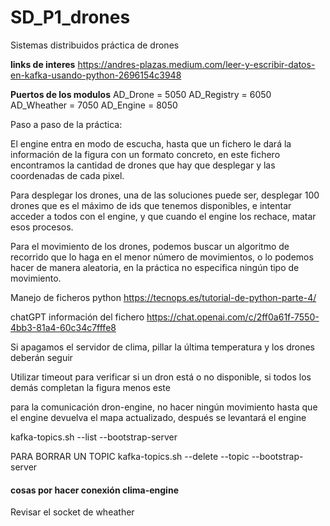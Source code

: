 # SD_P1_drones
Sistemas distribuidos práctica de drones

**links de interes**
https://andres-plazas.medium.com/leer-y-escribir-datos-en-kafka-usando-python-2696154c3948

**Puertos de los modulos**
AD_Drone = 5050
AD_Registry = 6050
AD_Wheather = 7050
AD_Engine = 8050

Paso a paso de la práctica:

El engine entra en modo de escucha, hasta que un fichero le dará la información de la figura con un formato concreto,
en este fichero encontramos la cantidad de drones que hay que desplegar y las coordenadas de cada pixel.

Para desplegar los drones, una de las soluciones puede ser, desplegar 100 drones que es el máximo de ids que tenemos disponibles, e intentar acceder a todos con el engine, y que cuando el engine los rechace, matar esos procesos.

Para el movimiento de los drones, podemos buscar un algoritmo de recorrido que lo haga en el menor número de movimientos, o lo podemos hacer de manera aleatoria, en la práctica no especifica ningún tipo de movimiento.

Manejo de ficheros python
https://tecnops.es/tutorial-de-python-parte-4/

chatGPT información del fichero
https://chat.openai.com/c/2ff0a61f-7550-4bb3-81a4-60c34c7fffe8


Si apagamos el servidor de clima, pillar la última temperatura y los drones deberán seguir

Utilizar timeout para verificar si un dron está o no disponible, si todos los demás completan la figura menos este

para la comunicación dron-engine, no hacer ningún movimiento hasta que el engine devuelva el mapa actualizado, después se levantará el engine


kafka-topics.sh --list --bootstrap-server <tu-servidor-kafka>


PARA BORRAR UN TOPIC 
kafka-topics.sh --delete --topic <nombre-del-topico> --bootstrap-server <tu-servidor-kafka>

#### cosas por hacer conexión clima-engine ####

Revisar el socket de wheather
